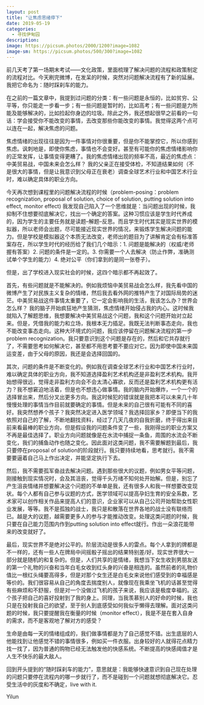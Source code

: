 ```yaml
---
layout: post
title: "让焦虑思绪停下"
date: 2019-05-19
categories:
  - 寻找伊甸园
description:
image: https://picsum.photos/2000/1200?image=1082
image-sm: https://picsum.photos/500/300?image=1082
---
```

前几天考了第一场期末考试——文化政策，里面梳理了解决问题的流程和政策制定的流程对比。今天刷完微博，在发呆的时候，突然对问题解决流程有了新的延展。我把它命名为：随时踩刹车的能力。

在之前的一篇文章中，我提到过问题的分类：有一些问题是永恒的，比如贫穷、公平<!--break-->等，你只能走一步看一步；有一些问题是暂时的，比如高考；有一些问题是力所能及能够解决的，比如捡起你身边的垃圾。除此之外，我还想起很早之前看的一句话：学会接受你不能改变的事情，去改变那些你能改变的事情。我觉得这两个点可以连在一起，解决焦虑的问题。

焦虑情绪的出现往往是因为一件事情对你很重要，但是你不能掌控它，所以你感到焦虑。讽刺地是，即使你焦虑，事情也不会变好。甚至有可能你的焦虑情绪影响你的正常发挥，让事情变得更糟了。我的焦虑情绪出现的频率不高，最近的焦虑点：中美贸易战，中国未来会怎么样？ 我的父亲正在接受体检，不知道结果如何（不是很大的事情，但是让我意识到父母正在衰老）调查全球艺术行业和中国艺术行业时，难以确定具体的职业方向。

今天再次想到课程里的问题解决流程的时候（problem-posing：problem recognization, proposal of solution, choice of solution, putting solution into effect, monitor effect) 我发现自己陷入了一个思维就是：当问题出现的时候，我抑制不住想要彻底解决它，找出一个确定的答案。这种习惯应该是学生时代养成的，因为学生的主要任务就是读题–解题–反思。而且学生时代其实是现实世界的模拟器，所以老师会出题，尽可能接近现实世界的情况，来锻炼学生解决问题的能力。但是学校是模拟器这个本质无法改变，老师出的题目为了讲解肯定会有标准答案存在，所以学生时代的经历给了我们几个暗示：1. 问题是能解决的（权威/老师握有答案）2. 问题的条件是一定的。3. 你需要一个人去解决（防止作弊，准确测试单个学生的能力）4. 绝对公平（你们拿到的是同一张卷子）。

但是，出了学校进入现实社会的时候，这四个暗示都不再起效了。

首先，有些问题就是不能解决的。例如我烦恼中美贸易战会怎么样，我先看中国的微博产生了对民族主义复杂的情绪，然后我去看外网的推特产生了对国际局势的迷茫。中美贸易战这件事情太重要了，它一定会影响我的生活，我该怎么办？世界会怎么样？ 我的脑子开始疯狂地产生猜测，焦虑情绪开始侵占我的内心。这时候我就陷入了解题思维，我想要解决中美贸易战这个问题，我和这个问题开始对立起来。但是，凭借我的能力和立场，我根本无力插足。我既无法判断事态走向，我也不能改变事态走向。这种大环境式的问题，我应该停留在问题解决流程的第一步problem recognization。我只要意识到这个问题是存在的，然后和它共存就行了，不需要思考如何解决它，甚至都不用思考要不要应对它。因为即使中国未来国运变差，由于父母的原因，我还是会选择回国的。

其次，问题的条件是不断变化的。例如我在调查全球艺术行业和中国艺术行业时，难以确定具体的职业方向，我不知道选择盈利艺术机构还是非盈利艺术机构。我开始想得很远，觉得走非盈利方向会不会太清心寡欲，反而还是盈利艺术机构更有活力？我不想窘迫地活着，但是也不想违心做事情。我的脑内开始爆炸，一个一个的选择冒出来，然后分叉出更多方向。我这时候犯的错误就是我把本可以未来几十年慢慢处理的事情当作目前就要确定的事情。但是未来的自己很有可能有不同的喜好。我突然想养个孩子？我突然决定进入医学领域？我选择回家乡？即便当下的我依照对自己的了解，不断地翻找资料，经过了几天几夜的自我折磨，终于得出来目前来看最棒的职业方向，但是假设我的问题条件变了一些，我刚得出的职业方案又不再是最佳选择了。职业方向问题就像是在水流中捕捉一条鱼，周围的水流会不断变化，我们的捕鱼动作也随之变化。因此面对这类问题，我不需要解题到最后，我只要停在proposal of solution的阶段就行。我只要持续地看，思考就行。我不需要要逼着自己马上作出决定，并能坚定执行下去。

然后，我不需要孤军奋战去解决问题。遇到那些很大的议题，例如男女平等问题，刚接触到现实情况时，会及其沮丧，觉得千头万绪不知何处开始解。但是，别忘了产生沮丧情绪并想要解决这个问题的不单单是我，还有很多人和我一样想要改变现状。每个人都有自己参与议题的方式，医学领域可以提高孕妇生育的安全系数，艺术家可以创作相关作品来提高人们的意识，企业家可以从自己公司开始帮助女性职业发展，等等。我不是孤独的战士，我只是和散落在世界各地的战士没有联络而已。越是大的议题，越需要更多人的参与才能推动改变。处理这类问题的时候，我只要在自己能力范围内作到putting solution into effect就行。作出一朵浪花能带来的改变就好了。

最后，现实世界不是绝对公平的。阶层流动是很多人的雷点。每个人拿到的牌都是不一样的，还有一些人在牌局中间摇骰子摇出的结果特别差/好。现实世界很大一部分就是随机的和复杂的。但是，人们共享的是情绪，我想当下女生收到男朋友送的第一个礼物的兴奋和当年白毛女收到红头身的兴奋是相连的。虽然前者的礼物价值比一根红头绳要高得多，但是对那个女生还是白毛女来说他们感受到的幸福感是等价的。我们很容易从自己的角度去揣度别人，就像现在我乘坐飞机的话甚至觉得有些麻烦和不舒服，但是对一个没做过飞机的孩子来说，我应该是极度幸福的。这个孩子把自己的喜好投射到了我的身上。同理，当我羡慕别人的好命的时候，我也只是在投射我自己的欲望，至于别人到底感受如何我似乎懒得去理解。面对这类问题的时候，我只要提醒我在衡量的时候（monitor effect），我是不是在套入自身的需求，而不是客观地了解对方的感受？

生命是由每一天的情绪组成的，我们做事情都是为了自己感觉不错。出生底层的人他能找到让他感觉不错的事情很多，例如买一件衣服。出身较好的人就得花点精力找一找了，因为普通的购物已经无法触发他的快感系统。不断提高的快感阈值才是人生不快乐的最大敌人。

回到开头提到的“随时踩刹车的能力”，意思就是：我能够快速意识到自己现在处理的问题只要停在流程内的哪一步就行了，而不是碰到一个问题就想彻底解决它。忍受生活中的灰度和不确定，live with it.

Yilun